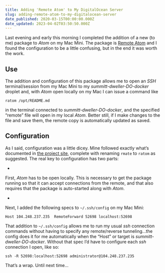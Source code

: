```yaml
---
title: Adding 'Remote Atom' to My DigitalOcean Server
slug: adding-remote-atom-to-my-digitalocean-server
date_published: 2020-03-15T00:00:00.000Z
date_updated: 2023-04-02T03:50:50.000Z
---
```


Last evening and early this morning I completed the addition of a new (to me) package to *Atom* on my Mac Mini.  The package is [Remote Atom](https://atom.io/packages/remote-atom) and I found the configuration to be a little confusing, but in the end it was worth the work.

## Use

The addition and configuration of this package allows me to open an *SSH* terminal/session from my Mac Mini to my *summitt-dweller-DO-docker* droplet and, with *Atom* open locally on my Mac I can issue a command like

    ratom /opt/README.md

in the terminal connected to *summitt-dweller-DO-docker*, and the specified “remote” file will open in my local *Atom*.  Better still, if I make changes to the file and save them, the remote copy is automatically updated as saved.

## Configuration

As I said, configuration was a little dicey.  Mine followed exactly what’s documented in [the project site](https://atom.io/packages/remote-atom), complete with renaming `rmate` to `ratom` as suggested.  The real key to configuration has two parts:

- 
First, *Atom* has to be open locally. This is necessary to get the package running so that it can accept connections from the remote, and that also requires that the package is auto-started along with *Atom*.

- 
Next, I added the following specs to `~/.ssh/config` on my Mac Mini:

    Host 104.248.237.235  RemoteForward 52698 localhost:52698

That addition to `~/.ssh/config` allows me to run my usual *ssh* connection commands without having to specify any remote/reverse tunneling…the config does it for me automatically when the “Host” or target is *summitt-dweller-DO-docker*.  Without that spec I’d have to configure each *ssh* connection I open, like so:

    ssh -R 52698:localhost:52698 administrator@104.248.237.235

That’s a wrap. Until next time…
